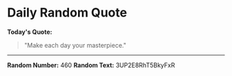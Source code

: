 # Daily Random Quote

**Today's Quote:**
> "Make each day your masterpiece."

---

**Random Number:** 460
**Random Text:** 3UP2E8RhT5BkyFxR
